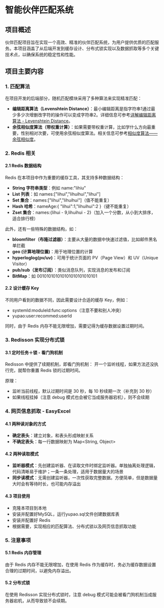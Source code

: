 # 智能伙伴匹配系统

## 项目概述
伙伴匹配项目旨在实现一个高效、精准的伙伴匹配系统，为用户提供优质的匹配服务。本项目涵盖了从后端开发到缓存设计、分布式锁实现以及数据抓取等多个关键技术点，以确保系统的稳定性和性能。

## 项目主要内容

### 1. 匹配算法
在项目开发的后端部分，随机匹配模块采用了多种算法来实现精准匹配：
- **编辑距离算法（Levenshtein Distance）**：最小编辑距离是指字符串1通过最少多少次增删改字符的操作可以变成字符串2。详细信息可参考[详解编辑距离算法 - Levenshtein Distance](https://blog.csdn.net/...)。
- **余弦相似度算法（带权重计算）**：如果需要带权重计算，比如学什么方向最重要，性别相对次要，可使用余弦相似度算法。相关信息可参考[相似度算法——余弦相似度](https://blog.csdn.net/...)。

### 2. Redis 相关
#### 2.1 Redis 数据结构
Redis 在本项目中作为重要的缓存工具，其支持多种数据结构：
- **String 字符串类型**：例如 name:"lihiu"
- **List 列表**：如 names:["lihui","lihuihui","lihui"]
- **Set 集合**：names:["lihui","lihuihui"]（值不能重复）
- **Hash 哈希**：nameAge:{ "lihui":1,"lihuihui":2 }（键不能重复）
- **Zset 集合**：names:{lihui - 9,lihuihui - 2}（加入一个分数，从小到大排序，适合排行榜）

此外，还有一些特殊的数据结构，如：
- **bloomfilter（布隆过滤器）**：主要从大量的数据中快速过滤值，比如邮件黑名单拦截
- **geo (计算地理位置)**：用于地理位置的计算
- **hyperloglog(pv/uv)**：可用于统计页面的 PV（Page View）和 UV（Unique Visitor）
- **pub/sub（发布订阅）**：类似消息队列，实现消息的发布和订阅
- **BitMap**：如 001010101010101010101010101

#### 2.2 设计缓存 Key
不同用户看到的数据不同，因此需要设计合适的缓存 Key，例如：
- systemld:moduleld:func:options（注意不要和别人冲突）
- yupao:user:recommed:userId

同时，由于 Redis 内存不能无限增加，需要记得为缓存数据设置过期时间。

### 3. Redisson 实现分布式锁
#### 3.1 定时任务＋锁 - 看门狗机制
Redisson 中提供了续期机制，即看门狗机制：
开一个监听线程，如果方法还没执行完，就帮你重置 Redis 锁的过期时间。

原理：
- 监听当前线程，默认过期时间是 30 秒，每 10 秒续期一次（补充到 30 秒）
- 如果线程挂掉（注意 debug 模式也会被它当成服务器宕机），则不会续期

### 4. 网页信息抓取 - EasyExcel
#### 4.1 两种读对象的方式
- **确定表头**：建立对象，和表头形成映射关系
- **不确定表头**：每一行数据映射为 Map<String, Object>

#### 4.2 两种读取模式
- **监听器模式**：先创建监听器、在读取文件时绑定监听器。单独抽离处理逻辑，代码清晰易于维护；一条一条处理，适用于数据量大的场景
- **同步读模式**：无需创建监听器，一次性获取完整数据。方便简单，但是数据量大时会有等待时长，也可能内存溢出

#### 4.3 项目使用
- 克隆本项目到本地
- 安装并配置好MySQL，运行yupao.sql文件创建数据库表
- 安装并配置好 Redis
- 根据需要，实现相应的匹配算法、分布式锁以及网页信息抓取功能

### 5. 注意事项
#### 5.1 Redis 内存管理
由于 Redis 内存不能无限增加，在使用 Redis 作为缓存时，务必为缓存数据设置合理的过期时间，以避免内存溢出。

#### 5.2 分布式锁
在使用 Redisson 实现分布式锁时，注意 debug 模式可能会被看门狗机制当成服务器宕机，从而导致锁不会续期。